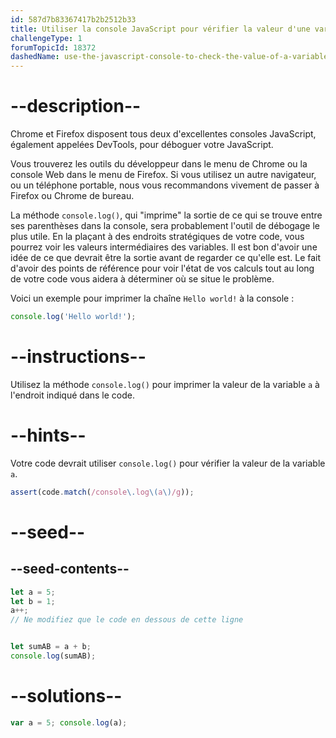 ```yaml
---
id: 587d7b83367417b2b2512b33
title: Utiliser la console JavaScript pour vérifier la valeur d'une variable
challengeType: 1
forumTopicId: 18372
dashedName: use-the-javascript-console-to-check-the-value-of-a-variable
---
```


# --description--

Chrome et Firefox disposent tous deux d'excellentes consoles JavaScript, également appelées DevTools, pour déboguer votre JavaScript.

Vous trouverez les outils du développeur dans le menu de Chrome ou la console Web dans le menu de Firefox. Si vous utilisez un autre navigateur, ou un téléphone portable, nous vous recommandons vivement de passer à Firefox ou Chrome de bureau.

La méthode `console.log()`, qui "imprime" la sortie de ce qui se trouve entre ses parenthèses dans la console, sera probablement l'outil de débogage le plus utile. En la plaçant à des endroits stratégiques de votre code, vous pourrez voir les valeurs intermédiaires des variables. Il est bon d'avoir une idée de ce que devrait être la sortie avant de regarder ce qu'elle est. Le fait d'avoir des points de référence pour voir l'état de vos calculs tout au long de votre code vous aidera à déterminer où se situe le problème.

Voici un exemple pour imprimer la chaîne `Hello world!` à la console :

```js
console.log('Hello world!');
```

# --instructions--

Utilisez la méthode `console.log()` pour imprimer la valeur de la variable `a` à l'endroit indiqué dans le code.

# --hints--

Votre code devrait utiliser `console.log()` pour vérifier la valeur de la variable `a`.

```js
assert(code.match(/console\.log\(a\)/g));
```

# --seed--

## --seed-contents--

```js
let a = 5;
let b = 1;
a++;
// Ne modifiez que le code en dessous de cette ligne


let sumAB = a + b;
console.log(sumAB);
```

# --solutions--

```js
var a = 5; console.log(a);
```
